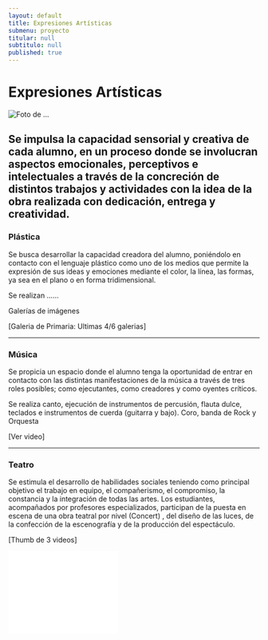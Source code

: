 ```yaml
---
layout: default
title: Expresiones Artísticas
submenu: proyecto
titular: null
subtitulo: null
published: true
---
```


# Expresiones Artísticas

![Foto de ...](http://placeimg.com/720/200/nature)

## Se impulsa la capacidad sensorial y creativa de cada alumno, en un proceso donde se involucran aspectos emocionales, perceptivos e intelectuales a través de la concreción de distintos trabajos y actividades  con la idea de la obra realizada con dedicación, entrega  y creatividad.


### Plástica

Se busca desarrollar la capacidad creadora del alumno, poniéndolo en contacto con el lenguaje plástico como uno de los medios que permite la expresión de sus ideas y emociones mediante el color, la línea, las formas, ya sea en el plano o en forma tridimensional.

Se realizan ……

Galerías de imágenes  

[Galeria de Primaria: Ultimas 4/6 galerias]

---

### Música
Se propicia un espacio donde el alumno tenga la oportunidad de entrar en contacto con las distintas manifestaciones de la música a través de tres roles posibles; como ejecutantes, como creadores y como oyentes críticos.

Se realiza canto, ejecución de instrumentos de percusión, flauta dulce, teclados e instrumentos de cuerda (guitarra y bajo). Coro, banda de Rock y Orquesta

[Ver video]

---

### Teatro
Se estimula el desarrollo de habilidades sociales teniendo como principal objetivo el trabajo en equipo, el compañerismo, el compromiso, la constancia y la integración de todas las artes.  Los estudiantes, acompañados por profesores especializados, participan de la puesta en escena de una obra teatral por nivel (Concert) , del diseño de las luces, de la confección de la escenografía y de la producción del espectáculo.

[Thumb de 3 videos]

<iframe width="220" height="165" src="//www.youtube.com/embed/sSOEaJoSPZw" frameborder="0" allowfullscreen></iframe>


